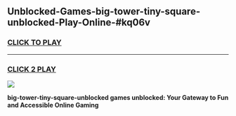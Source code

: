
## Unblocked-Games-big-tower-tiny-square-unblocked-Play-Online-#kq06v
<h3>
<a href="https://premium.freeplayer.one?title=big-tower-tiny-square-unblocked&ref=27F">CLICK TO PLAY</a></h3>
<hr>

<h3>
<a href="https://premium.freeplayer.one?title=big-tower-tiny-square-unblocked&ref=27F">CLICK 2 PLAY</a>
  
</h3>

<a href="https://premium.freeplayer.one?title=big-tower-tiny-square-unblocked&ref=27F"><img src="https://clearcache.store/games.png"></a>


**big-tower-tiny-square-unblocked games unblocked: Your Gateway to Fun and Accessible Online Gaming**
